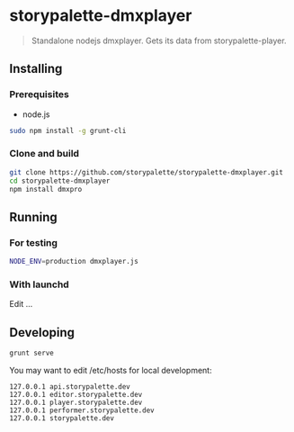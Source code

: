 # storypalette-dmxplayer

> Standalone nodejs dmxplayer. Gets its data from storypalette-player.

## Installing

### Prerequisites 

- node.js

```sh
sudo npm install -g grunt-cli
```

### Clone and build

```sh
git clone https://github.com/storypalette/storypalette-dmxplayer.git
cd storypalette-dmxplayer
npm install dmxpro
```

## Running

### For testing
```sh
NODE_ENV=production dmxplayer.js
```
### With launchd

Edit ...

## Developing
```sh
grunt serve
```

You may want to edit /etc/hosts for local development:

```
127.0.0.1 api.storypalette.dev
127.0.0.1 editor.storypalette.dev
127.0.0.1 player.storypalette.dev
127.0.0.1 performer.storypalette.dev
127.0.0.1 storypalette.dev
```
